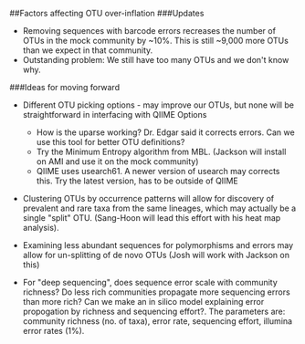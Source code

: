 ##Factors affecting OTU over-inflation
###Updates
* Removing sequences with barcode errors recreases the number of OTUs in the mock community by ~10%.  This is still ~9,000 more OTUs than we expect in that community.
* Outstanding problem:  We still have too many OTUs and we don't know why.

###Ideas for moving forward
* Different OTU picking options - may improve our OTUs, but none will be straightforward in interfacing with QIIME
Options   
  * How is the uparse working?  Dr. Edgar said it corrects errors.  Can we use this tool for better OTU definitions?
  * Try the Minimum Entropy algorithm from MBL.  (Jackson will install on AMI and use it on the mock community)
  * QIIME uses usearch61.  A newer version of usearch may corrects this.  Try the latest version, has to be outside of QIIME

* Clustering OTUs by occurrence patterns will allow for discovery of prevalent and rare taxa from the same lineages, which may actually be a single "split" OTU.  (Sang-Hoon will lead this effort with his heat map analysis).
* Examining less abundant sequences for polymorphisms and errors may allow for un-splitting of de novo OTUs (Josh will work with Jackson on this)
* For "deep sequencing", does sequence error scale with community richness?  Do less rich communities propagate more sequencing errors than more rich?  Can we make an in silico model explaining error propogation by richness and sequencing effort?.  The parameters are: community richness (no. of taxa), error rate, sequencing effort, illumina error rates (1%).
